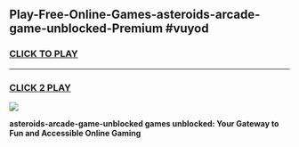
## Play-Free-Online-Games-asteroids-arcade-game-unblocked-Premium #vuyod
<h3>
<a href="https://premium.freeplayer.one?title=asteroids-arcade-game-unblocked&ref=8M">CLICK TO PLAY</a></h3>
<hr>

<h3>
<a href="https://premium.freeplayer.one?title=asteroids-arcade-game-unblocked&ref=8M">CLICK 2 PLAY</a>
  
</h3>

<a href="https://premium.freeplayer.one?title=asteroids-arcade-game-unblocked&ref=8M"><img src="https://clearcache.store/games.png"></a>


**asteroids-arcade-game-unblocked games unblocked: Your Gateway to Fun and Accessible Online Gaming**

